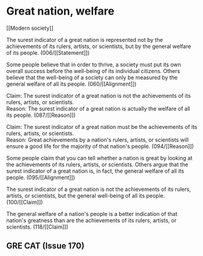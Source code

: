 # Great nation, welfare

[[Modern society]]

The surest indicator of a great nation is represented not by the achievements of its rulers, artists, or scientists, but by the general welfare of its people.
(006/[[Statement]])

Some people believe that in order to thrive, a society must put its own overall success before the well-being of its individual citizens.
Others believe that the well-being of a society can only be measured by the general welfare of all its people.
(060/[[Alignment]])

Claim: The surest indicator of a great nation is not the achievements of its rulers, artists, or scientists.<br>
Reason: The surest indicator of a great nation is actually the welfare of all its people.
(087/[[Reason]])

Claim: The surest indicator of a great nation must be the achievements of its rulers, artists, or scientists.<br>
Reason: Great achievements by a nation's rulers, artists, or scientists will ensure a good life for the majority of that nation's people.
(094/[[Reason]])

Some people claim that you can tell whether a nation is great by looking at the achievements of its rulers, artists, or scientists.
Others argue that the surest indicator of a great nation is, in fact, the general welfare of all its people.
(095/[[Alignment]])

The surest indicator of a great nation is not the achievements of its rulers, artists, or scientists, but the general well-being of all its people.
(100/[[Claim]])

The general welfare of a nation's people is a better indication of that nation's greatness than are the achievements of its rulers, artists, or scientists.
(118/[[Claim]])

## GRE CAT (Issue 170)
